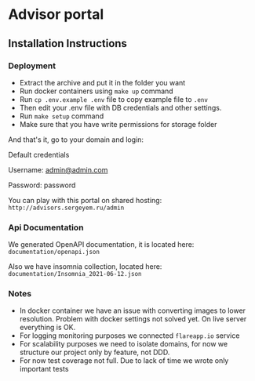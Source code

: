 # Advisor portal

## Installation Instructions

### Deployment

* Extract the archive and put it in the folder you want
* Run docker containers using `make up` command 
* Run `cp .env.example .env` file to copy example file to `.env`
* Then edit your .env file with DB credentials and other settings.
* Run `make setup` command
* Make sure that you have write permissions for storage folder

And that's it, go to your domain and login:

Default credentials

Username: admin@admin.com

Password: password

You can play with this portal on shared hosting: `http://advisors.sergeyem.ru/admin`

### Api Documentation

We generated OpenAPI documentation, it is located here: `documentation/openapi.json`

Also we have insomnia collection, located here: `documentation/Insomnia_2021-06-12.json`

### Notes
* In docker container we have an issue with converting images to lower resolution. Problem with docker settings not solved yet. On live server everything is OK.
* For logging monitoring purposes we connected `flareapp.io` service
* For scalability purposes we need to isolate domains, for now we structure our project only by feature,  not DDD.
* For now test coverage not full. Due to lack of time we wrote only important tests
